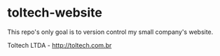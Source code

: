# toltech-website

This repo's only goal is to version control my small company's website.

Toltech LTDA - http://toltech.com.br
